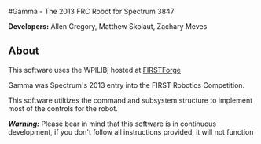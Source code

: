 #Gamma - The 2013 FRC Robot for Spectrum 3847

**Developers:** Allen Gregory, Matthew Skolaut, Zachary Meves

## About
This software uses the WPILIBj hosted at [FIRSTForge](http://firstforge.wpi.edu/sf/projects/wpilib "FIRSTForge")

Gamma was Spectrum's 2013 entry into the FIRST Robotics Competition.

This software utiltizes the command and subsystem structure to implement most of the controls for the robot.

***Warning:*** Please bear in mind that this software is in continuous development, if you don't follow all instructions provided, it will not function

